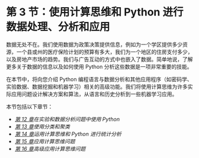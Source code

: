 # 第 3 节：使用计算思维和 Python 进行数据处理、分析和应用

数据无处不在。我们使用数据为政策决策提供信息，例如为一个学区提供多少资源，一个县或州的医疗保险计划的预算有多大，我们为一个地区的住房支付多少，以及房地产市场的趋势。我们与广告互动的方式中也嵌入了数据。简单地说，了解更多关于数据的信息以及如何使用 Python 分析这些数据是一项非常重要的技能。

在本节中，将向您介绍 Python 编程语言与数据分析和其他应用程序（如密码学、实验数据、数据挖掘和机器学习）相关的高级功能。我们将使用计算思维为许多实际应用问题设计解决方案和算法，从语言和历史分析到一些机器学习应用。

本节包括以下章节：

*   [*第 12 章*](12.html#_idTextAnchor159)*在实验和数据分析问题中使用 Python*
*   [*第 13 章*](13.html#_idTextAnchor174)*使用分类和聚类*
*   [*第 14 章*](14.html#_idTextAnchor184)*运用计算思维和 Python 进行统计分析*
*   [*第 15 章*](15.html#_idTextAnchor199)*应用计算思维问题*
*   [*第 16 章*](16.html#_idTextAnchor219)*高级应用计算思维问题*